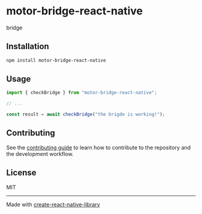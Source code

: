 # motor-bridge-react-native
bridge
## Installation

```sh
npm install motor-bridge-react-native
```

## Usage

```js
import { checkBridge } from "motor-bridge-react-native";

// ...

const result = await checkBridge("the brigde is working!");
```

## Contributing

See the [contributing guide](CONTRIBUTING.md) to learn how to contribute to the repository and the development workflow.

## License

MIT

---

Made with [create-react-native-library](https://github.com/callstack/react-native-builder-bob)
